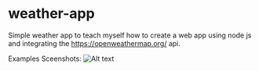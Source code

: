 # weather-app

Simple weather app to teach myself how to create a web app using node js and integrating the https://openweathermap.org/ api. 

Examples Sceenshots: 
![Alt text](/relative/path/to/img.jpg?raw=true "Optional Title")
